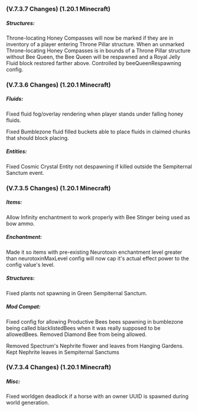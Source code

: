 ### **(V.7.3.7 Changes) (1.20.1 Minecraft)**

##### Structures:
Throne-locating Honey Compasses will now be marked if they are in inventory of a player entering Throne Pillar structure.
 When an unmarked Throne-locating Honey Compasses is in bounds of a Throne Pillar structure without Bee Queen,
 the Bee Queen will be respawned and a Royal Jelly Fluid block restored farther above.
 Controlled by beeQueenRespawning config.


### **(V.7.3.6 Changes) (1.20.1 Minecraft)**

##### Fluids:
Fixed fluid fog/overlay rendering when player stands under falling honey fluids.

Fixed Bumblezone fluid filled buckets able to place fluids in claimed chunks that should block placing.

##### Entities:
Fixed Cosmic Crystal Entity not despawning if killed outside the Sempiternal Sanctum event.


### **(V.7.3.5 Changes) (1.20.1 Minecraft)**

##### Items:
Allow Infinity enchantment to work properly with Bee Stinger being used as bow ammo.

##### Enchantment:
Made it so items with pre-existing Neurotoxin enchantment level greater than neurotoxinMaxLevel config
 will now cap it's actual effect power to the config value's level.

##### Structures:
Fixed plants not spawning in Green Sempiternal Sanctum.

##### Mod Compat:
Fixed config for allowing Productive Bees bees spawning in bumblezone being called blacklistedBees when it was really supposed to be allowedBees.
 Removed Diamond Bee from being allowed.

Removed Spectrum's Nephrite flower and leaves from Hanging Gardens. Kept Nephrite leaves in Sempiternal Sanctums


### **(V.7.3.4 Changes) (1.20.1 Minecraft)**

##### Misc:
Fixed worldgen deadlock if a horse with an owner UUID is spawned during world generation.
